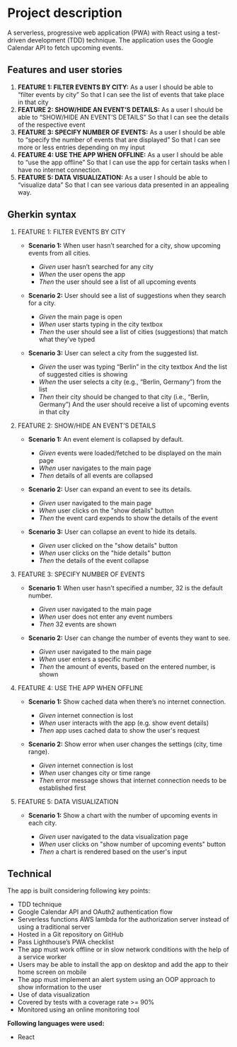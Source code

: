 # Project description

A serverless, progressive web application (PWA) with React using a
test-driven development (TDD) technique. The application uses the Google
Calendar API to fetch upcoming events.

## Features and user stories

1. **FEATURE 1: FILTER EVENTS BY CITY:** As a user I should be able to “filter events by city”
   So that I can see the list of events that take place in that city
2. **FEATURE 2: SHOW/HIDE AN EVENT’S DETAILS:** As a user I should be able to “SHOW/HIDE AN EVENT’S DETAILS”
   So that I can see the details of the respective event
3. **FEATURE 3: SPECIFY NUMBER OF EVENTS:** As a user I should be able to “specify the number of events that are displayed”
   So that I can see more or less entries depending on my input
4. **FEATURE 4: USE THE APP WHEN OFFLINE:** As a user I should be able to “use the app offline”
   So that I can use the app for certain tasks when I have no internet connection.
5. **FEATURE 5: DATA VISUALIZATION:** As a user I should be able to “visualize data”
   So that I can see various data presented in an appealing way.

## Gherkin syntax

1. FEATURE 1: FILTER EVENTS BY CITY

   - **Scenario 1:** When user hasn’t searched for a city, show upcoming events from all cities.

     - _Given_ user hasn’t searched for any city
     - _When_ the user opens the app
     - _Then_ the user should see a list of all upcoming events

   - **Scenario 2:** User should see a list of suggestions when they search for a city.

     - _Given_ the main page is open
     - _When_ user starts typing in the city textbox
     - _Then_ the user should see a list of cities (suggestions) that match what they’ve typed

   - **Scenario 3:** User can select a city from the suggested list.

     - _Given_ the user was typing “Berlin” in the city textbox And the list of suggested cities is showing
     - _When_ the user selects a city (e.g., “Berlin, Germany”) from the list
     - _Then_ their city should be changed to that city (i.e., “Berlin, Germany”) And the user should receive a list of upcoming events in that city

2. FEATURE 2: SHOW/HIDE AN EVENT’S DETAILS

   - **Scenario 1:** An event element is collapsed by default.

     - _Given_ events were loaded/fetched to be displayed on the main page
     - _When_ user navigates to the main page
     - _Then_ details of all events are collapsed

   - **Scenario 2:** User can expand an event to see its details.

     - _Given_ user navigated to the main page
     - _When_ user clicks on the "show details" button
     - _Then_ the event card expends to show the details of the event

   - **Scenario 3:** User can collapse an event to hide its details.

     - _Given_ user clicked on the "show details" button
     - _When_ user clicks on the "hide details" button
     - _Then_ the details of the event collapse

3. FEATURE 3: SPECIFY NUMBER OF EVENTS

   - **Scenario 1:** When user hasn’t specified a number, 32 is the default number.

     - _Given_ user navigated to the main page
     - _When_ user does not enter any event numbers
     - _Then_ 32 events are shown

   - **Scenario 2:** User can change the number of events they want to see.

     - _Given_ user navigated to the main page
     - _When_ user enters a specific number
     - _Then_ the amount of events, based on the entered number, is shown

4. FEATURE 4: USE THE APP WHEN OFFLINE

   - **Scenario 1:** Show cached data when there’s no internet connection.

     - _Given_ internet connection is lost
     - _When_ user interacts with the app (e.g. show event details)
     - _Then_ app uses cached data to show the user's request

   - **Scenario 2:** Show error when user changes the settings (city, time range).

     - _Given_ internet connection is lost
     - _When_ user changes city or time range
     - _Then_ error message shows that internet connection needs to be established first

5. FEATURE 5: DATA VISUALIZATION

   - **Scenario 1:** Show a chart with the number of upcoming events in each city.

     - _Given_ user navigated to the data visualization page
     - _When_ user clicks on "show number of upcoming events" button
     - _Then_ a chart is rendered based on the user's input

## Technical

The app is built considering following key points:

- TDD technique
- Google Calendar API and OAuth2 authentication flow
- Serverless functions AWS lambda for the authorization server
  instead of using a traditional server
- Hosted in a Git repository on GitHub
- Pass Lighthouse’s PWA checklist
- The app must work offline or in slow network conditions with the help of a service worker
- Users may be able to install the app on desktop and add the app to their home screen on
  mobile
- The app must implement an alert system using an OOP approach to show information to the
  user
- Use of data visualization
- Covered by tests with a coverage rate >= 90%
- Monitored using an online monitoring tool

**Following languages were used:**

- React

